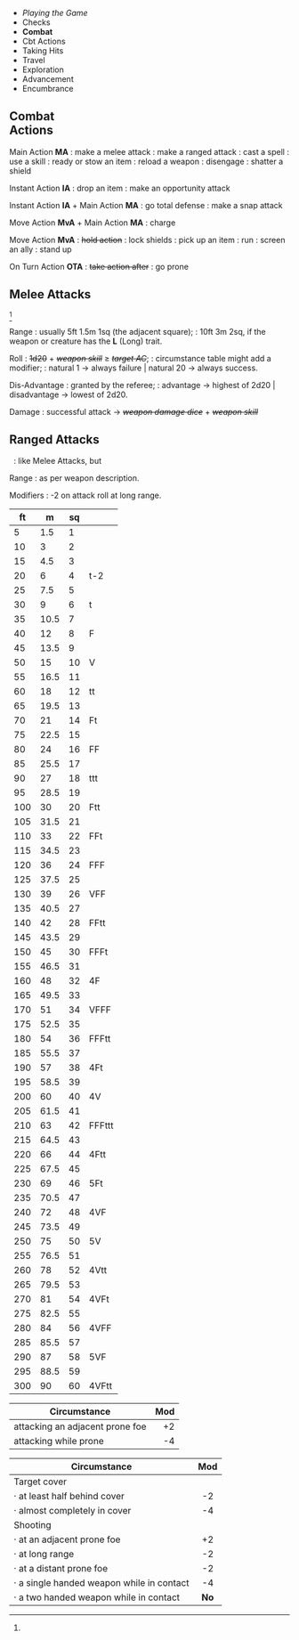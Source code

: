 
<!-- .margin.compass -->
* _Playing the Game_
* Checks
* **Combat**
* Cbt Actions
* Taking Hits
* Travel
* Exploration
* Advancement
* Encumbrance


## Combat<br/>Actions

Main Action **MA**
: make a melee attack
: make a ranged attack
: cast a spell
: use a skill
: ready or stow an item
: reload a weapon
: disengage
: shatter a shield

Instant Action **IA**
: drop an item
: make an opportunity attack

Instant Action **IA** + Main Action **MA**
: go total defense
: make a snap attack

Move Action **MvA** + Main Action **MA**
: charge

Move Action **MvA**
: ~~hold action~~
: lock shields
: pick up an item
: run
: screen an ally
: stand up

On Turn Action **OTA**
: ~~take action after~~
: go prone


## Melee Attacks

[^1]

Range
: usually 5ft 1.5m 1sq (the adjacent square);
: 10ft 3m 2sq, if the weapon or creature has the **L** (Long) trait.

Roll
: ~~1d20~~ + ~~_weapon skill_~~ ≥ ~~_target AC_~~;
: circumstance table might add a modifier;
: natural 1 → always failure | natural 20 → always success.

Dis-Advantage
: granted by the referee;
: advantage → highest of 2d20 | disadvantage → lowest of 2d20.

Damage
: successful attack → ~~_weapon damage dice_~~ + ~~_weapon skill_~~


## Ranged Attacks

<!-- .ranged-dl -->
&nbsp;
: like Melee Attacks, but

Range
: as per weapon description.

Modifiers
: -2 on attack roll at long range.


[^1]:
  <!-- .ranges.u375px -->
  | ft | m | sq |   |
  |----|---|----|---|
  | 5  | 1.5 | 1 |   |
  | 10 | 3 | 2 |   |
  | 15 | 4.5 | 3 |
  | 20 | 6 | 4 | t-2 |
  | 25 | 7.5 | 5 |  |
  | 30 | 9 | 6 | t |
  | 35 | 10.5 | 7 |  |
  | 40 | 12 | 8 | F |
  | 45 | 13.5 | 9 |  |
  | 50 | 15 | 10 | V |
  | 55 | 16.5 | 11 |  |
  | 60 | 18 | 12 | tt |
  | 65 | 19.5 | 13 |  |
  | 70 | 21 | 14 | Ft |
  | 75 | 22.5 | 15 |  |
  | 80 | 24 | 16 | FF |
  | 85 | 25.5 | 17 |  |
  | 90 | 27 | 18 | ttt |
  | 95 | 28.5 | 19 |  |
  | 100 | 30 | 20 | Ftt |
  | 105 | 31.5 | 21 |  |
  | 110 | 33 | 22 | FFt |
  | 115 | 34.5 | 23 |  |
  | 120 | 36 | 24 | FFF |
  | 125 | 37.5 | 25 |  |
  | 130 | 39 | 26 | VFF |
  | 135 | 40.5 | 27 |  |
  | 140 | 42 | 28 | FFtt |
  | 145 | 43.5 | 29 |  |
  | 150 | 45 | 30 | FFFt |
  | 155 | 46.5 | 31 |  |
  | 160 | 48 | 32 | 4F |
  | 165 | 49.5 | 33 |  |
  | 170 | 51 | 34 | VFFF |
  | 175 | 52.5 | 35 |  |
  | 180 | 54 | 36 | FFFtt |
  | 185 | 55.5 | 37 |  |
  | 190 | 57 | 38 | 4Ft |
  | 195 | 58.5 | 39 |  |
  | 200 | 60 | 40 | 4V |
  | 205 | 61.5 | 41 |  |
  | 210 | 63 | 42 | FFFttt |
  | 215 | 64.5 | 43 |  |
  | 220 | 66 | 44 | 4Ftt |
  | 225 | 67.5 | 45 |  |
  | 230 | 69 | 46 | 5Ft |
  | 235 | 70.5 | 47 |  |
  | 240 | 72 | 48 | 4VF |
  | 245 | 73.5 | 49 |  |
  | 250 | 75 | 50 | 5V |
  | 255 | 76.5 | 51 |  |
  | 260 | 78 | 52 | 4Vtt |
  | 265 | 79.5 | 53 |  |
  | 270 | 81 | 54 | 4VFt |
  | 275 | 82.5 | 55 |  |
  | 280 | 84 | 56 | 4VFF |
  | 285 | 85.5 | 57 |  |
  | 290 | 87 | 58 | 5VF |
  | 295 | 88.5 | 59 |  |
  | 300 | 90 | 60 | 4VFtt |


<!-- RETURN -->


<!-- .modifiers.hidden -->
| Circumstance                    | Mod |
|---------------------------------|----:|
| attacking an adjacent prone foe |  +2 |
| attacking while prone           |  -4 |

<!-- .modifiers.hidden -->
| Circumstance                              | Mod    |
|-------------------------------------------|:------:|
| Target cover                              |        |
| · at least half behind cover              | -2     |
| · almost completely in cover              | -4     |
| Shooting                                  |        |
| · at an adjacent prone foe                | +2     |
| · at long range                           | -2     |
| · at a distant prone foe                  | -2     |
| · a single handed weapon while in contact | -4     |
| · a two handed weapon while in contact    | **No** |

